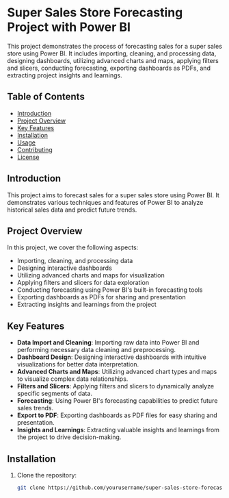 # Super Sales Store Forecasting Project with Power BI

This project demonstrates the process of forecasting sales for a super sales store using Power BI. It includes importing, cleaning, and processing data, designing dashboards, utilizing advanced charts and maps, applying filters and slicers, conducting forecasting, exporting dashboards as PDFs, and extracting project insights and learnings.

## Table of Contents

- [Introduction](#introduction)
- [Project Overview](#project-overview)
- [Key Features](#key-features)
- [Installation](#installation)
- [Usage](#usage)
- [Contributing](#contributing)
- [License](#license)

## Introduction

This project aims to forecast sales for a super sales store using Power BI. It demonstrates various techniques and features of Power BI to analyze historical sales data and predict future trends. 

## Project Overview

In this project, we cover the following aspects:
- Importing, cleaning, and processing data
- Designing interactive dashboards
- Utilizing advanced charts and maps for visualization
- Applying filters and slicers for data exploration
- Conducting forecasting using Power BI's built-in forecasting tools
- Exporting dashboards as PDFs for sharing and presentation
- Extracting insights and learnings from the project

## Key Features

- **Data Import and Cleaning**: Importing raw data into Power BI and performing necessary data cleaning and preprocessing.
- **Dashboard Design**: Designing interactive dashboards with intuitive visualizations for better data interpretation.
- **Advanced Charts and Maps**: Utilizing advanced chart types and maps to visualize complex data relationships.
- **Filters and Slicers**: Applying filters and slicers to dynamically analyze specific segments of data.
- **Forecasting**: Using Power BI's forecasting capabilities to predict future sales trends.
- **Export to PDF**: Exporting dashboards as PDF files for easy sharing and presentation.
- **Insights and Learnings**: Extracting valuable insights and learnings from the project to drive decision-making.

## Installation

1. Clone the repository:

   ```bash
   git clone https://github.com/yourusername/super-sales-store-forecasting.git

